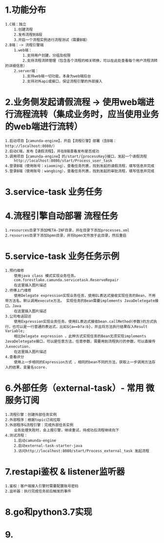 

# 1.功能分布

    1.C端：独立
        1.创建流程
        2.发布流程到B段   
        3.开启一个流程实例进行流程测试（需要B端）
    2.B端：-> 流程引擎端
        1.web端：
            1.支持用户创建，分组及权限
            2.支持流程流转管理（包含各个流程的相关转换，可以在此处查看每个用户流程流转的详细信息）
        2.server端：
            1.支持web端一切功能，本身为web端后台
            2.支持对外api或接口，保证流程引擎的外部接入

# 2.业务侧发起请假流程 -> 使用web端进行流程流转（集成业务时，应当使用业务的web端进行流转）
    
    1.启动项目【camunda-engine】，开启【流程引擎】部署（含B端：http://localhost:8080/）
    2.启动C端，发布【请假流程】，并在B端查看发布是否成功
    3.调用项目【camunda-engine】的/start/{processKey}接口，发起一个请假流程
        http://localhost:8080/start/Process_user_task
    4.登录B端（使用账号：xiaoming），查看任务列表，找到发起的请假流程，填写信息并完成
    5.登录B端（使用账号：wangbing），查看任务列表，找到发起的审批流程，填写信息并完成
     
# 3.service-task 业务任务
    
# 4.流程引擎自动部署 流程任务
    
    1.resources目录下添加META-INF目录，并在目录下添加processes.xml
    2.resources目录下添加bpmn目录，并将bpmn文件放于此目录，然后重启

# 5.service-task 业务任务示例
    
    1.预约维修
        使用java class 模式实现业务任务。
        com.forestlake.camunda.servicetask.ReserveRepair
        在这里插入图片描述
    2.师傅上门维修
        使用Delegate expression实现业务任务，使用EL表达式接收实现任务的Bean，不用带方法名，默认调用execute方法。 实现任务的Bean需要implements JavaDeletegate接口。Java
        在这里插入图片描述
    3.公司电话回访
        使用Expression实现业务任务，使用EL表达式接收bean.callMethod(参数)的方式执行，也可以是一行普通的表达式，比如${a==b?a:b}，并且将方法执行结果存入Result Variable;
        相比Delegate expression ，此种方式实现任务的Bean无须实现implements JavaDeletegate接口，可以是任意方法，任意参数，需要用到流程执行的参数，可以直接传入execution.
        在这里插入图片描述
    4.查看评分
        使用上一步相同的Expression方式 ，相同的bean不同的方法，获取上一步调用方法存入的结果，变量名score.

# 6.外部任务（external-task）- 常用 微服务订阅
    
    1.流程引擎：创建外部任务实例
    2.外部程序：根据topic订阅拉取
    3.外部程序&流程引擎：完成外部任务实例
        业务处理失败时，会上报引擎，继续重试，待成功后流程继续向下
    4.测试流程：
        1.启动camunda-engine
        2.启动external-task-starter-java
        3.访问http://localhost:8080/start/Process_external_task 发起流程
    
# 7.restapi鉴权 & listener监听器
    
    1.鉴权：客户端接入引擎时需要配置账号密码
    2.监听器：执行完成任务前后触发的事件

# 8.go和python3.7实现

# 9.
    
